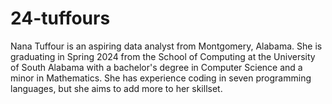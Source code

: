 # 24-tuffours


Nana Tuffour is an aspiring data analyst from Montgomery, Alabama. She is graduating in Spring 2024 from the School of Computing at the University of South Alabama with a bachelor's degree in Computer Science and a minor in Mathematics. She has experience coding in seven programming languages, but she aims to add more to her skillset. 
